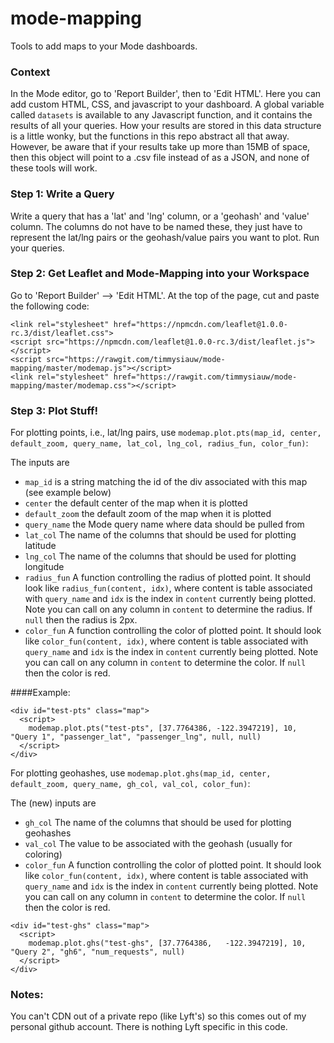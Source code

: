 # mode-mapping

Tools to add maps to your Mode dashboards.

### Context
In the Mode editor, go to 'Report Builder', then to 'Edit HTML'. Here you can add custom HTML, CSS, and javascript to your dashboard. A global variable called ```datasets``` is available to any Javascript function, and it contains the results of all your queries. How your results are stored in this data structure is a little wonky, but the functions in this repo abstract all that away. However, be aware that if your results take up more than 15MB of space, then this object will point to a .csv file instead of as a JSON, and none of these tools will work. 

### Step 1: Write a Query
Write a query that has a 'lat' and 'lng' column, or a 'geohash' and 'value' column. The columns do not have to be named these, they just have to represent the lat/lng pairs or the geohash/value pairs you want to plot. Run your queries.

### Step 2: Get Leaflet and Mode-Mapping into your Workspace
Go to 'Report Builder' --> 'Edit HTML'. At the top of the page, cut and paste the following code:

```
<link rel="stylesheet" href="https://npmcdn.com/leaflet@1.0.0-rc.3/dist/leaflet.css">
<script src="https://npmcdn.com/leaflet@1.0.0-rc.3/dist/leaflet.js"></script>
<script src="https://rawgit.com/timmysiauw/mode-mapping/master/modemap.js"></script>
<link rel="stylesheet" href="https://rawgit.com/timmysiauw/mode-mapping/master/modemap.css"></script>
```

### Step 3: Plot Stuff!

For plotting points, i.e., lat/lng pairs, use ```modemap.plot.pts(map_id, center, default_zoom, query_name, lat_col, lng_col, radius_fun, color_fun)```:

The inputs are
  * ```map_id``` is a string matching the id of the div associated with this map (see example below)
  * ```center``` the default center of the map when it is plotted
  * ```default_zoom``` the default zoom of the map when it is plotted
  * ```query_name``` the Mode query name where data should be pulled from
  * ```lat_col``` The name of the columns that should be used for plotting latitude
  * ```lng_col``` The name of the columns that should be used for plotting longitude
  * ```radius_fun``` A function controlling the radius of plotted point. It should look like ```radius_fun(content, idx)```, where content is table associated with ```query_name``` and ```idx``` is the index in ```content``` currently being plotted. Note you can call on any column in ```content``` to determine the radius. If ```null``` then the radius is 2px.
  * ```color_fun``` A function controlling the color of plotted point. It should look like ```color_fun(content, idx)```, where content is table associated with ```query_name``` and ```idx``` is the index in ```content``` currently being plotted. Note you can call on any column in ```content``` to determine the color. If ```null``` then the color is red.

####Example:
```
<div id="test-pts" class="map">
  <script>
    modemap.plot.pts("test-pts", [37.7764386, -122.3947219], 10, "Query 1", "passenger_lat", "passenger_lng", null, null) 
  </script>
</div>
```

For plotting geohashes, use ```modemap.plot.ghs(map_id, center, default_zoom, query_name, gh_col, val_col, color_fun)```:

The (new) inputs are
  * ```gh_col``` The name of the columns that should be used for plotting geohashes
  * ```val_col``` The value to be associated with the geohash (usually for coloring)
  * ```color_fun``` A function controlling the color of plotted point. It should look like ```color_fun(content, idx)```, where content is table associated with ```query_name``` and ```idx``` is the index in ```content``` currently being plotted. Note you can call on any column in ```content``` to determine the color. If ```null``` then the color is red.

```
<div id="test-ghs" class="map">
  <script>
    modemap.plot.ghs("test-ghs", [37.7764386,   -122.3947219], 10, "Query 2", "gh6", "num_requests", null) 
  </script>
</div>
```

### Notes:
You can't CDN out of a private repo (like Lyft's) so this comes out of my personal github account. There is nothing Lyft specific in this code. 
